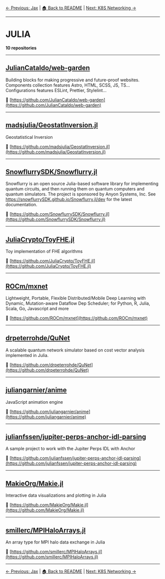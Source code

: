 [← Previous: Jax](jax.txt) | [🏠 Back to README](../README.md) | [Next: K8S Networking →](k8s-networking.txt)

---

# JULIA

**10 repositories**

---

## [JulianCataldo/web-garden](https://github.com/JulianCataldo/web-garden)

Building blocks for making progressive and future-proof websites. Components collection features Astro, HTML, SCSS, JS, TS… Configurations features ESLint, Prettier, Stylelint…

🔗 [https://github.com/JulianCataldo/web-garden](https://github.com/JulianCataldo/web-garden)

---

## [madsjulia/GeostatInversion.jl](https://github.com/madsjulia/GeostatInversion.jl)

Geostatistical Inversion

🔗 [https://github.com/madsjulia/GeostatInversion.jl](https://github.com/madsjulia/GeostatInversion.jl)

---

## [SnowflurrySDK/Snowflurry.jl](https://github.com/SnowflurrySDK/Snowflurry.jl)

Snowflurry is an open source Julia-based software library for implementing quantum circuits, and then running them on quantum computers and quantum simulators. The project is sponsored by Anyon Systems, Inc. See https://snowflurrySDK.github.io/Snowflurry.jl/dev for the latest documentation.

🔗 [https://github.com/SnowflurrySDK/Snowflurry.jl](https://github.com/SnowflurrySDK/Snowflurry.jl)

---

## [JuliaCrypto/ToyFHE.jl](https://github.com/JuliaCrypto/ToyFHE.jl)

Toy implementation of FHE algorithms

🔗 [https://github.com/JuliaCrypto/ToyFHE.jl](https://github.com/JuliaCrypto/ToyFHE.jl)

---

## [ROCm/mxnet](https://github.com/ROCm/mxnet)

Lightweight, Portable, Flexible Distributed/Mobile Deep Learning with Dynamic, Mutation-aware Dataflow Dep Scheduler; for Python, R, Julia, Scala, Go, Javascript and more

🔗 [https://github.com/ROCm/mxnet](https://github.com/ROCm/mxnet)

---

## [drpeterrohde/QuNet](https://github.com/drpeterrohde/QuNet)

A scalable quantum network simulator based on cost vector analysis implemented in Julia.

🔗 [https://github.com/drpeterrohde/QuNet](https://github.com/drpeterrohde/QuNet)

---

## [juliangarnier/anime](https://github.com/juliangarnier/anime)

JavaScript animation engine

🔗 [https://github.com/juliangarnier/anime](https://github.com/juliangarnier/anime)

---

## [julianfssen/jupiter-perps-anchor-idl-parsing](https://github.com/julianfssen/jupiter-perps-anchor-idl-parsing)

A sample project to work with the Jupiter Perps IDL with Anchor

🔗 [https://github.com/julianfssen/jupiter-perps-anchor-idl-parsing](https://github.com/julianfssen/jupiter-perps-anchor-idl-parsing)

---

## [MakieOrg/Makie.jl](https://github.com/MakieOrg/Makie.jl)

Interactive data visualizations and plotting in Julia

🔗 [https://github.com/MakieOrg/Makie.jl](https://github.com/MakieOrg/Makie.jl)

---

## [smillerc/MPIHaloArrays.jl](https://github.com/smillerc/MPIHaloArrays.jl)

An array type for MPI halo data exchange in Julia

🔗 [https://github.com/smillerc/MPIHaloArrays.jl](https://github.com/smillerc/MPIHaloArrays.jl)

---


[← Previous: Jax](jax.txt) | [🏠 Back to README](../README.md) | [Next: K8S Networking →](k8s-networking.txt)
